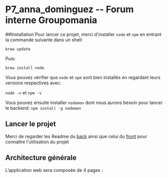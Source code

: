 # P7_anna_dominguez -- Forum interne Groupomania

##Installation
Pour lancer ce projet, merci d'installer `node` et `npm` en entrant la commande suivante dans un shell:

`brew update`

Puis:

`brew install node`

Vous pouvez vérifier que `node` et `npm` sont bien installés en regardant leurs versions respectives avec:

`node -v` et `npm -v`

Vous pouvez ensuite installer `nodemon` dont nous aurons besoin pour lancer le backend: 
`npm install -g nodemon`

## Lancer le projet
Merci de regarder les Readme du [back](https://github.com/Vesta-nna/P7_anna_dominguez/blob/main/back/README.md) ainsi que celui du [front](https://github.com/Vesta-nna/P7_anna_dominguez/blob/main]/front/Readme.md) pour connaître l'utilisation du projet
## Architecture générale
L’application web sera composée de 4 pages :
